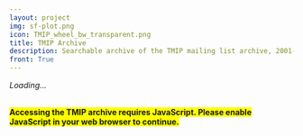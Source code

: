 ```yaml
---
layout: project
img: sf-plot.png
icon: TMIP_wheel_bw_transparent.png
title: TMIP Archive
description: Searchable archive of the TMIP mailing list archive, 2001-2023.
front: True
---
```


<!-- Vue application gets inserted here -->

<div id="app"><i>Loading...</i></div>

<link rel="stylesheet" crossorigin href="/tmip-archive-assets/index-CD6A2e_P.css" />
<script type="module" crossorigin src="/tmip-archive-assets/index-CE4-N5T1.js"></script>

<noscript>
<br/><p>
<b style="background-color: yellow">
  Accessing the TMIP archive requires JavaScript. Please enable JavaScript in your web browser to continue.
</b></p>
</noscript>

<!-- END Vue application -------------- -->

<br/>
<br/>
<br/>
